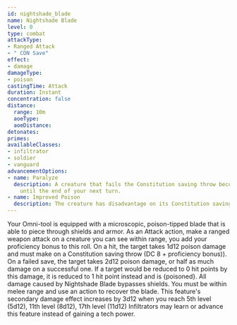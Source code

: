 ```yaml
---
id: nightshade_blade
name: Nightshade Blade
level: 0
type: combat
attackType:
- Ranged Attack
- " CON Save"
effect:
- damage
damageType:
- poison
castingTime: Attack
duration: Instant
concentration: false
distance:
  range: 10m
  aoeType: 
  aoeDistance: 
detonates: 
primes: 
availableClasses:
- infiltrator
- soldier
- vanguard
advancementOptions:
- name: Paralyze
  description: A creature that fails the Constitution saving throw becomes {paralyzed}
    until the end of your next turn.
- name: Improved Poison
  description: The creature has disadvantage on its Constitution saving throw.
---
```

Your Omni-tool is equipped with a microscopic, poison-tipped blade that is able to piece through shields and armor. As an Attack action, make a ranged weapon attack on a creature you can see within range, you add your proficiency bonus to this roll. On a hit, the target takes 1d12 poison damage and must make on a Constitution saving throw (DC 8 + proficiency bonus)). On a failed save, the target takes 2d12 poison damage, or half as much damage on a successful one. If a target would be reduced to 0 hit points by this damage, it is reduced to 1 hit point instead and is {poisoned}. All damage caused by Nightshade Blade bypasses shields.
You must be within melee range and use an action to recover the blade.
This feature's secondary damage effect increases by 3d12 when you reach 5th level (5d12), 11th level (8d12), 17th level (11d12)
Infiltrators may learn or advance this feature instead of gaining a tech power.